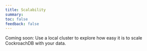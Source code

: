 ```yaml
---
title: Scalability
summary: 
toc: false
feedback: false
---
```


Coming soon: Use a local cluster to explore how easy it is to scale CockroachDB with your data.
